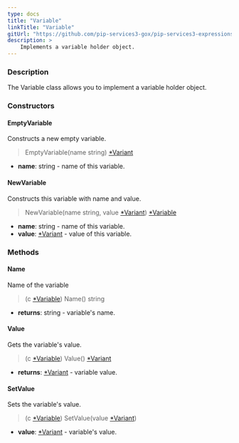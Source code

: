 ```yaml
---
type: docs
title: "Variable"
linkTitle: "Variable"
gitUrl: "https://github.com/pip-services3-gox/pip-services3-expressions-gox"
description: > 
    Implements a variable holder object.
---
```


### Description

The Variable class allows you to implement a variable holder object.

### Constructors

#### EmptyVariable
Constructs a new empty variable.
> EmptyVariable(name string) [*Variant](../../../variants/variant)

- **name**: string - name of this variable.

#### NewVariable
Constructs this variable with name and value.
> NewVariable(name string, value [*Variant](../../../variants/variant)) [*Variable]()

- **name**: string - name of this variable.
- **value**: [*Variant](../../../variants/variant) - value of this variable.


### Methods

#### Name
Name of the variable
> (c [*Variable]()) Name() string

- **returns**: string - variable's name.

#### Value
Gets the variable's value.
> (c [*Variable]()) Value() [*Variant](../../../variants/variant)

- **returns**: [*Variant](../../../variants/variant) - variable value.

#### SetValue

Sets the variable's value.

> (c [*Variable]()) SetValue(value [*Variant](../../../variants/variant)) 

- **value**: [*Variant](../../../variants/variant) - variable's value.
